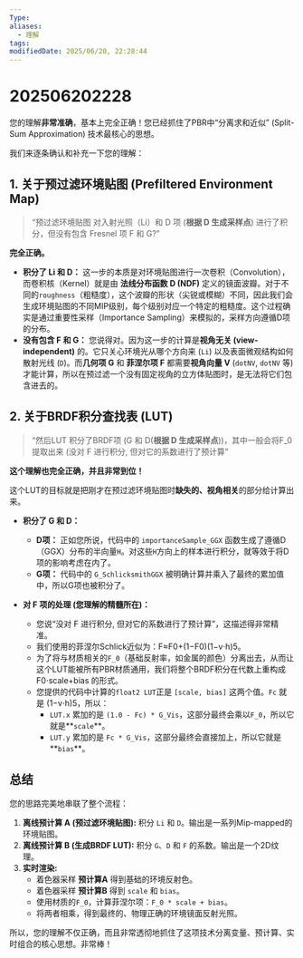 ```yaml
---
Type: 
aliases:
  - 理解
tags: 
modifiedDate: 2025/06/20, 22:28:44
---
```


# 202506202228

您的理解**非常准确**，基本上完全正确！您已经抓住了PBR中“分离求和近似” (Split-Sum Approximation) 技术最核心的思想。

我们来逐条确认和补充一下您的理解：

## 1. 关于预过滤环境贴图 (Prefiltered Environment Map)

> “预过滤环境贴图 对入射光照（Li）和 D 项 (**根据 D 生成采样点**) 进行了积分，但没有包含 Fresnel 项 F 和 G?”

**完全正确。**

- **积分了 Li 和 D：** 这一步的本质是对环境贴图进行一次卷积（Convolution），而卷积核（Kernel）就是由 **法线分布函数 D (NDF)** 定义的镜面波瓣。对于不同的`roughness`（粗糙度），这个波瓣的形状（尖锐或模糊）不同，因此我们会生成环境贴图的不同MIP级别，每个级别对应一个特定的粗糙度。这个过程确实是通过重要性采样（Importance Sampling）来模拟的，采样方向遵循D项的分布。
- **没有包含 F 和 G：** 您说得对。因为这一步的计算是**视角无关 (view-independent)** 的。它只关心环境光从哪个方向来 (`Li`) 以及表面微观结构如何散射光线 (`D`)。而**几何项 G** 和 **菲涅尔项 F** 都需要**视角向量 V** (`dotNV`, `dotNV` 等)才能计算，所以在预过滤一个没有固定视角的立方体贴图时，是无法将它们包含进去的。

## 2. 关于BRDF积分查找表 (LUT)

> “然后LUT 积分了BRDF项 (G 和 D(**根据 D 生成采样点**))，其中一般会将F_0提取出来 (没对 F 进行积分, 但对它的系数进行了预计算”

**这个理解也完全正确，并且非常到位！**

这个LUT的目标就是把刚才在预过滤环境贴图时**缺失的、视角相关**的部分给计算出来。

- **积分了 G 和 D：**
    
    - **D项：** 正如您所说，代码中的 `importanceSample_GGX` 函数生成了遵循D（GGX）分布的半向量`H`。对这些`H`方向上的样本进行积分，就等效于将D项的影响考虑在内了。
    - **G项：** 代码中的 `G_SchlicksmithGGX` 被明确计算并乘入了最终的累加值中，所以G项也被积分了。
- **对 F 项的处理 (您理解的精髓所在)：**
    
    - 您说“没对 F 进行积分, 但对它的系数进行了预计算”，这描述得非常精准。
    - 我们使用的菲涅尔Schlick近似为：F≈F0​+(1−F0​)(1−v⋅h)5。
    - 为了将与材质相关的`F_0`（基础反射率，如金属的颜色）分离出去，从而让这个LUT能被所有PBR材质通用，我们将整个BRDF积分在代数上重构成 F0​⋅scale+bias 的形式。
    - 您提供的代码中计算的`float2 LUT`正是 `[scale, bias]` 这两个值。`Fc` 就是 (1−v⋅h)5，所以：
        - `LUT.x` 累加的是 `(1.0 - Fc) * G_Vis`，这部分最终会乘以`F_0`，所以它就是**`scale`**。
        - `LUT.y` 累加的是 `Fc * G_Vis`，这部分最终会直接加上，所以它就是**`bias`**。

## 总结

您的思路完美地串联了整个流程：

1. **离线预计算 A (预过滤环境贴图):** 积分 `Li` 和 `D`。输出是一系列Mip-mapped的环境贴图。
2. **离线预计算 B (生成BRDF LUT):** 积分 `G`、`D` 和 `F` 的系数。输出是一个2D纹理。
3. **实时渲染:**
    - 着色器采样 **预计算A** 得到基础的环境反射色。
    - 着色器采样 **预计算B** 得到 `scale` 和 `bias`。
    - 使用材质的`F_0`，计算菲涅尔项：`F_0 * scale + bias`。
    - 将两者相乘，得到最终的、物理正确的环境镜面反射光照。

所以，您的理解不仅正确，而且非常透彻地抓住了这项技术分离变量、预计算、实时组合的核心思想。非常棒！

